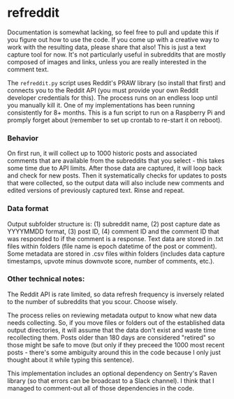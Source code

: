 # refreddit

Documentation is somewhat lacking, so feel free to pull and update this if you figure out how to use the code. If you come up with a creative way to work with the resulting data, please share that also! This is just a text capture tool for now. It's not particularly useful in subreddits that are mostly composed of images and links, unless you are really interested in the comment text.

The ```refreddit.py``` script uses Reddit's PRAW library (so install that first) and connects you to the Reddit API (you must provide your own Reddit developer credentials for this). The process runs on an endless loop until you manually kill it. One of my implementations has been running consistently for 8+ months. This is a fun script to run on a Raspberry Pi and promply forget about (remember to set up crontab to re-start it on reboot).


### Behavior
On first run, it will collect up to 1000 historic posts and associated comments that are available from the subreddits that you select - this takes some time due to API limits. After those data are captured, it will loop back and check for new posts. Then it systematically  checks for updates to posts that were collected, so the output data will also include new comments and edited versions of previously captured text. Rinse and repeat. 

### Data format
Output subfolder structure is: (1) subreddit name, (2) post capture date as YYYYMMDD format, (3) post ID, (4) comment ID and the comment ID that was responded to if the comment is a response. Text data are stored in .txt files within folders (file name is epoch datetime of the post or comment). Some metadata are stored in .csv files within folders (includes data capture timestamps, upvote minus downvote score, number of comments, etc.). 


### Other technical notes:
The Reddit API is rate limited, so data refresh frequency is inversely related to the number of subreddits that you scour. Choose wisely. 

The process relies on reviewing metadata output to know what new data needs collecting. So, if you move files or folders out of the established data output directories, it will assume that the data don't exist and waste time recollecting them. Posts older than 180 days are considered "retired" so those might be safe to move (but only if they preceed the 1000 most recent posts - there's some ambiguity around this in the code because I only just thought about it while typing this sentence). 

This implementation includes an optional dependency on Sentry's Raven library (so that errors can be broadcast to a Slack channel). I think that I managed to comment-out all of those dependencies in the code. 

